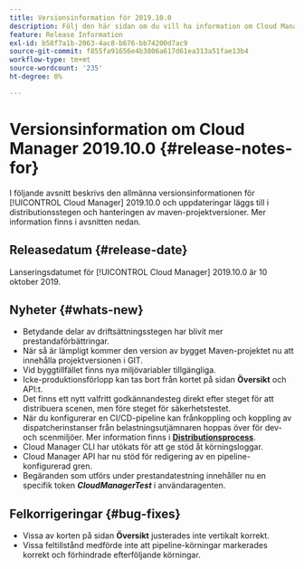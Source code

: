 ```yaml
---
title: Versionsinformation för 2019.10.0
description: Följ den här sidan om du vill ha information om Cloud Manager 2019.10.0.
feature: Release Information
exl-id: b58f7a1b-2063-4ac8-b676-bb74200d7ac9
source-git-commit: f855fa91656e4b3806a617d61ea313a51fae13b4
workflow-type: tm+mt
source-wordcount: '235'
ht-degree: 0%

---
```


# Versionsinformation om Cloud Manager 2019.10.0 {#release-notes-for}

I följande avsnitt beskrivs den allmänna versionsinformationen för [!UICONTROL Cloud Manager] 2019.10.0 och uppdateringar läggs till i distributionsstegen och hanteringen av maven-projektversioner.
Mer information finns i avsnitten nedan.

## Releasedatum {#release-date}

Lanseringsdatumet för [!UICONTROL Cloud Manager] 2019.10.0 är 10 oktober 2019.

## Nyheter {#whats-new}

* Betydande delar av driftsättningsstegen har blivit mer prestandaförbättringar.
* När så är lämpligt kommer den version av bygget Maven-projektet nu att innehålla projektversionen i GIT.
* Vid byggtillfället finns nya miljövariabler tillgängliga.
* Icke-produktionsförlopp kan tas bort från kortet på sidan **Översikt** och API:t.
* Det finns ett nytt valfritt godkännandesteg direkt efter steget för att distribuera scenen, men före steget för säkerhetstestet.
* När du konfigurerar en CI/CD-pipeline kan frånkoppling och koppling av dispatcherinstanser från belastningsutjämnaren hoppas över för dev- och scenmiljöer.
Mer information finns i **[Distributionsprocess](/help/using/code-deployment.md)**.
* Cloud Manager CLI har utökats för att ge stöd åt körningsloggar.
* Cloud Manager API har nu stöd för redigering av en pipeline-konfigurerad gren.
* Begäranden som utförs under prestandatestning innehåller nu en specifik token ***CloudManagerTest*** i användaragenten.

## Felkorrigeringar {#bug-fixes}

* Vissa av korten på sidan **Översikt** justerades inte vertikalt korrekt.
* Vissa feltillstånd medförde inte att pipeline-körningar markerades korrekt och förhindrade efterföljande körningar.
